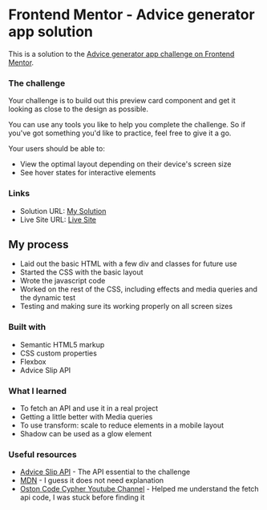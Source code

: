 # Frontend Mentor - Advice generator app solution

This is a solution to the [Advice generator app challenge on Frontend Mentor](https://www.frontendmentor.io/challenges/advice-generator-app-QdUG-13db).

### The challenge

Your challenge is to build out this preview card component and get it looking as close to the design as possible.

You can use any tools you like to help you complete the challenge. So if you've got something you'd like to practice, feel free to give it a go.

Your users should be able to:

- View the optimal layout depending on their device's screen size
- See hover states for interactive elements

### Links

- Solution URL: [My Solution]()
- Live Site URL: [Live Site](https://advice-generator1403.netlify.app/)

## My process

- Laid out the basic HTML with a few div and classes for future use
- Started the CSS with the basic layout
- Wrote the javascript code
- Worked on the rest of the CSS, including effects and media queries and the dynamic test
- Testing and making sure its working properly on all screen sizes

### Built with

- Semantic HTML5 markup
- CSS custom properties
- Flexbox
- Advice Slip API

### What I learned

- To fetch an API and use it in a real project
- Getting a little better with Media queries
- To use transform: scale to reduce elements in a mobile layout
- Shadow can be used as a glow element

### Useful resources

- [Advice Slip API](https://api.adviceslip.com/) - The API essential to the challenge
- [MDN](https://developer.mozilla.org/en-US/) - I guess it does not need explanation
- [Oston Code Cypher Youtube Channel](https://www.youtube.com/c/OstonCodeCypher) - Helped me understand the fetch api code, I was stuck before finding it
